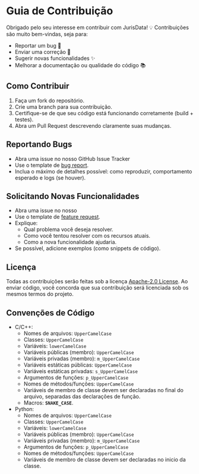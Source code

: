 # Guia de Contribuição

Obrigado pelo seu interesse em contribuir com JurisData! 💡
Contribuições são muito bem-vindas, seja para:

- Reportar um bug 🐞
- Enviar uma correção 🔧
- Sugerir novas funcionalidades ✨
- Melhorar a documentação ou qualidade do código 📚

## Como Contribuir

1. Faça um fork do repositório.
2. Crie uma branch para sua contribuição.
3. Certifique-se de que seu código está funcionando corretamente (build + testes).
4. Abra um Pull Request descrevendo claramente suas mudanças.

## Reportando Bugs

- Abra uma issue no nosso GitHub Issue Tracker
- Use o template de [bug report][bug-report].
- Inclua o máximo de detalhes possível: como reproduzir, comportamento esperado e logs (se houver).

## Solicitando Novas Funcionalidades

- Abra uma issue no nosso
- Use o template de [feature request][feature-request].
- Explique:
  - Qual problema você deseja resolver.
  - Como você tentou resolver com os recursos atuais.
  - Como a nova funcionalidade ajudaria.
- Se possível, adicione exemplos (como snippets de código).

## Licença

Todas as contribuições serão feitas sob a licença [Apache-2.0 License](https://github.com/MayronDAV/JurisData/blob/master/LICENSE). Ao enviar código, você concorda que sua contribuição será licenciada sob os mesmos termos do projeto.

## Convenções de Código

- C/C++:
  - Nomes de arquivos: `UpperCamelCase`
  - Classes: `UpperCamelCase`
  - Variáveis: `lowerCamelCase`
  - Variáveis públicas (membro): `UpperCamelCase`
  - Variáveis privadas (membro): `m_UpperCamelCase`
  - Variáveis estáticas públicas: `UpperCamelCase`
  - Variáveis estáticas privadas: `s_UpperCamelCase`
  - Argumentos de funções: `p_UpperCamelCase`
  - Nomes de métodos/funções: `UpperCamelCase`
  - Variáveis ​​de membro de classe devem ser declaradas no final do arquivo, separadas das declarações de função.
  - Macros: **`SNAKE_CASE`**.
- Python:
  - Nomes de arquivos: `UpperCamelCase`
  - Classes: `UpperCamelCase`
  - Variáveis: `lowerCamelCase`
  - Variáveis públicas (membro): `UpperCamelCase`
  - Variáveis privadas (membro): `m_UpperCamelCase`
  - Argumentos de funções: `p_UpperCamelCase`
  - Nomes de métodos/funções: `UpperCamelCase`
  - Variáveis ​​de membro de classe devem ser declaradas no inicio da classe.

[bug-report]: https://github.com/MayronDAV/JurisData/blob/master/.github/ISSUE_TEMPLATE/bug_report.md
[feature-request]: https://github.com/MayronDAV/JurisData/blob/master/.github/ISSUE_TEMPLATE/feature_request.md